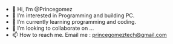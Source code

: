 - 👋 Hi, I’m @Princegomez
- 👀 I’m interested in Programming and building PC.
- 🌱 I’m currently learning programming and coding.
- 💞️ I’m looking to collaborate on ...
- 📫 How to reach me. Email me : princegomeztech@gmail.com

<!---
Princegomez/Princegomez is a ✨ special ✨ repository because its `README.md` (this file) appears on your GitHub profile.
You can click the Preview link to take a look at your changes.
--->
